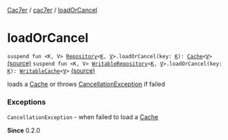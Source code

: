 [Cac7er](../index.md) / [cac7er](index.md) / [loadOrCancel](./load-or-cancel.md)

# loadOrCancel

`suspend fun <K, V> `[`Repository`](-repository/index.md)`<`[`K`](load-or-cancel.md#K)`, `[`V`](load-or-cancel.md#V)`>.loadOrCancel(key: `[`K`](load-or-cancel.md#K)`): `[`Cache`](-cache/index.md)`<`[`V`](load-or-cancel.md#V)`>` [(source)](http://2wiqua.wcaokaze.com/gitbucket/wcaokaze/Cac7er/blob/master/src/main/java/cac7er/safeLoadFunctions.kt#L36)
`suspend fun <K, V> `[`WritableRepository`](-writable-repository/index.md)`<`[`K`](load-or-cancel.md#K)`, `[`V`](load-or-cancel.md#V)`>.loadOrCancel(key: `[`K`](load-or-cancel.md#K)`): `[`WritableCache`](-writable-cache/index.md)`<`[`V`](load-or-cancel.md#V)`>` [(source)](http://2wiqua.wcaokaze.com/gitbucket/wcaokaze/Cac7er/blob/master/src/main/java/cac7er/safeLoadFunctions.kt#L49)

loads a [Cache](-cache/index.md) or throws [CancellationException](https://kotlin.github.io/kotlinx.coroutines/kotlinx-coroutines-core/kotlinx.coroutines/-cancellation-exception/index.html) if failed

### Exceptions

`CancellationException` - when failed to load a [Cache](-cache/index.md)

**Since**
0.2.0

